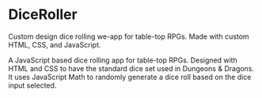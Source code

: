 # DiceRoller
Custom design dice rolling we-app for table-top RPGs. Made with custom HTML, CSS, and JavaScript.

A JavaScript based dice rolling app for table-top RPGs. Designed with HTML and CSS to have the standard dice set used in Dungeons & Dragons. 
It uses JavaScript Math to randomly generate a dice roll based on the dice input selected.
